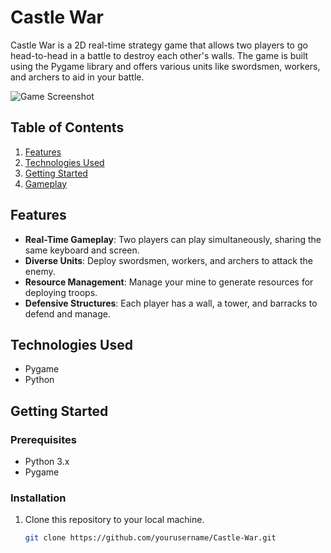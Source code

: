 # Castle War

Castle War is a 2D real-time strategy game that allows two players to go head-to-head in a battle to destroy each other's walls. The game is built using the Pygame library and offers various units like swordsmen, workers, and archers to aid in your battle.

![Game Screenshot](./screenshot.png) <!-- You can replace this with an actual screenshot -->

## Table of Contents

1. [Features](#features)
2. [Technologies Used](#technologies-used)
3. [Getting Started](#getting-started)
4. [Gameplay](#gameplay)


## Features

- **Real-Time Gameplay**: Two players can play simultaneously, sharing the same keyboard and screen.
- **Diverse Units**: Deploy swordsmen, workers, and archers to attack the enemy.
- **Resource Management**: Manage your mine to generate resources for deploying troops.
- **Defensive Structures**: Each player has a wall, a tower, and barracks to defend and manage.

## Technologies Used

- Pygame
- Python

## Getting Started

### Prerequisites

- Python 3.x
- Pygame

### Installation

1. Clone this repository to your local machine.
   ```bash
   git clone https://github.com/yourusername/Castle-War.git
